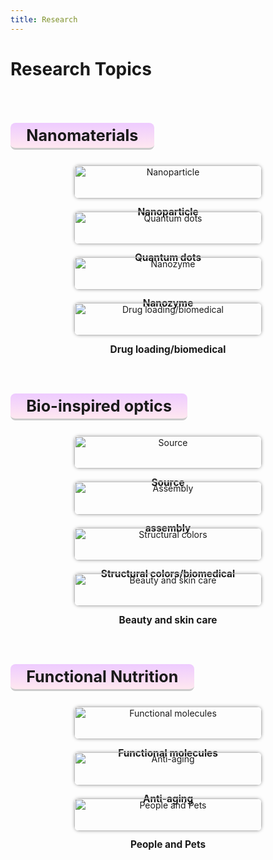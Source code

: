 ```yaml
---
title: Research
---
```


# <i class="fas fa-microscope"></i>Research Topics


<style>
  .section-title {
    text-align: center;
    font-size: 1.8em;
    font-weight: bold;
    margin-top: 2em;
    margin-bottom: 1em;
    border-bottom: 3px solid #ccc;
    display: inline-block;
    padding: 0.2em 1em;
    background: linear-gradient(to bottom, #eecbff, #ffe8f0);
    border-radius: 8px;
  }

  .research-section {
    display: flex;
    justify-content: space-around;
    flex-wrap: wrap;
    gap: 1.5em;
    margin-bottom: 3em;
    text-align: center;
  }

  .research-box {
    flex: 1 1 250px;
    max-width: 300px;
  }

  .research-box img {
    width: 100%;
    height: auto;
    border-radius: 8px;
    box-shadow: 0px 0px 5px #aaa;
  }

  .research-box-title {
    font-weight: bold;
    margin-top: 0.8em;
    font-size: 1.1em;
  }
</style>


<!-- Nanomaterials Section -->
<div class="section-title">Nanomaterials</div>
<div class="research-section">

  <div class="research-box">
    <img src="{{ '/images/nanoparticle.png' | relative_url }}" alt="Nanoparticle">
    <div class="research-box-title">Nanoparticle</div>
  </div>

  <div class="research-box">
    <img src="{{ '/images/quantum-dots.png' | relative_url }}" alt="Quantum dots">
    <div class="research-box-title">Quantum dots</div>
  </div>

  <div class="research-box">
    <img src="{{ '/images/nanozyme.png' | relative_url }}" alt="Nanozyme"> 
    <div class="research-box-title">Nanozyme</div>
  </div>

  <div class="research-box">
    <img src="{{ '/images/drug-loading.png' | relative_url }}" alt="Drug loading/biomedical"> 
    <div class="research-box-title">Drug loading/biomedical</div>
  </div>

</div>

<div class="section-title">Bio-inspired optics</div>
<div class="research-section">

  <div class="research-box">
    <img src="{{ "/images/source.png" | relative_url }}" alt="Source"> 
    <div class="research-box-title">Source</div>
  </div>

  <div class="research-box">
    <img src="{{ "/images/assembly.png" | relative_url }}" alt="Assembly"> 
    <div class="research-box-title">assembly</div>
  </div>

  <div class="research-box">
    <img src="{{ "/images/structural-colors.png"| relative_url }}" alt="Structural colors"> 
    <div class="research-box-title">Structural colors/biomedical</div>
  </div>

  <div class="research-box">
    <img src="{{ "/images/beauty-skincare.png"| relative_url }}" alt="Beauty and skin care"> 
    <div class="research-box-title">Beauty and skin care</div>
  </div>

</div>


<!-- Functional Nutrition Section -->
<div class="section-title">Functional Nutrition</div>
<div class="research-section">

  <div class="research-box">
    <img src="{{ "/images/functional-molecules.png"| relative_url }}" alt="Functional molecules"> 
    <div class="research-box-title">Functional molecules</div>
  </div>

  <div class="research-box">
    <img src="{{ "/images/anti-aging.png"| relative_url }}" alt="Anti-aging"> 
    <div class="research-box-title">Anti-aging</div>
  </div>

  <div class="research-box">
    <img src= "{{ "/images/people-pets.png"| relative_url }}" alt="People and Pets"> 
    <div class="research-box-title">People and Pets</div>
  </div>

</div>
